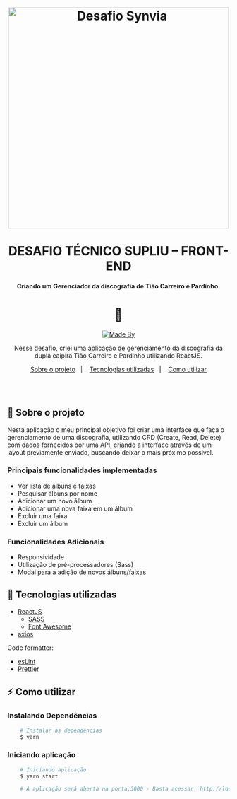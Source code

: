 <h1 align="center">
<img alig src="https://supliu.com.br/site/images/logo.png" width=500 alt="Desafio Synvia">
  <br>
  <br>
    DESAFIO TÉCNICO SUPLIU – FRONT-END
</h1>

<h4 align="center">
  Criando um Gerenciador da discografia de Tião Carreiro e Pardinho.
</h4>
<h1 align="center">🤠</h1>

<p align="center">
  <a href="https://www.linkedin.com/in/rnatu/">
    <img alt="Made By" src="https://img.shields.io/static/v1?label=Made%20By&message=Renato%20Xavier&color=6C4FBB&style=for-the-badge">
  </a>
</p>

<p align="center">
Nesse desafio, criei uma aplicação de gerenciamento da discografia da dupla caipira Tião Carreiro e Pardinho utilizando ReactJS.
</p>

<p align="center">
  <a href="#-sobre-o-projeto">Sobre o projeto</a>&nbsp;&nbsp;&nbsp;|&nbsp;&nbsp;&nbsp;
  <a href="#-tecnologias-utilizadas">Tecnologias utilizadas</a>&nbsp;&nbsp;&nbsp;|&nbsp;&nbsp;&nbsp;
  <a href="#ℹ️-Como-utilizar">Como utilizar</a>
</p>

 <br>
 <br>

## 📜 Sobre o projeto

Nesta aplicação o meu principal objetivo foi criar uma interface que faça o gerenciamento de uma discografia, utilizando CRD (Create, Read, Delete) com dados fornecidos por uma API, criando a interface através de um layout previamente enviado, buscando deixar o mais próximo possível.

### Principais funcionalidades implementadas

- Ver lista de álbuns e faixas
- Pesquisar álbuns por nome
- Adicionar um novo álbum
- Adicionar uma nova faixa em um álbum
- Excluir uma faixa
- Excluir um álbum

### Funcionalidades Adicionais

- Responsividade
- Utilização de pré-processadores (Sass)
- Modal para a adição de novos álbuns/faixas

## 🚀 Tecnologias utilizadas

- [ReactJS](https://pt-br.reactjs.org/)
  - [SASS](https://sass-lang.com/)
  - [Font Awesome](https://fontawesome.com/)
- [axios](https://github.com/axios/axios)

Code formatter:

- [esLint](https://eslint.org/)
- [Prettier](https://prettier.io/)

## ⚡ Como utilizar

### Instalando Dependências

```bash
    # Instalar as dependências
    $ yarn
```

### Iniciando aplicação

```bash
    # Iniciando aplicação
    $ yarn start

    # A aplicação será aberta na porta:3000 - Basta acessar: http://localhost:3000
```
